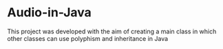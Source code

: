 # Audio-in-Java
This project was developed with the aim of creating a main class in which other classes can use polyphism and inheritance in Java
